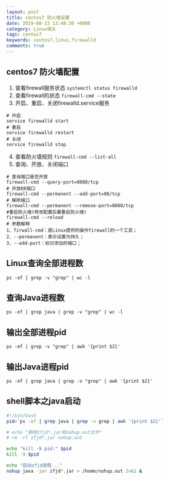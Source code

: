 ```yaml
---
layout: post
title: centos7 防火墙设置
date: 2019-08-23 13:48:30 +0800
category: Linux相关
tags: centos7
keywords: centos7,linux,firewalld
comments: true
---
```


centos7 防火墙配置
-------------------------

1. 查看firewall服务状态
`systemctl status firewalld`
2. 查看firewall的状态
`firewall-cmd --state`
3. 开启、重启、关闭firewalld.service服务
```
# 开启
service firewalld start
# 重启
service firewalld restart
# 关闭
service firewalld stop
```
4. 查看防火墙规则
`firewall-cmd --list-all`
5. 查询、开放、关闭端口
```
# 查询端口是否开放
firewall-cmd --query-port=8080/tcp
# 开放80端口
firewall-cmd --permanent --add-port=80/tcp
# 移除端口
firewall-cmd --permanent --remove-port=8080/tcp
#重启防火墙(修改配置后要重启防火墙)
firewall-cmd --reload
# 参数解释
1、firwall-cmd：是Linux提供的操作firewall的一个工具；
2、--permanent：表示设置为持久；
3、--add-port：标识添加的端口；
```


Linux查询全部进程数
---------------------------

```
ps -ef | grep -v "grep" | wc -l
```

查询Java进程数
---------------------------

```
ps -ef | grep java | grep -v "grep" | wc -l
```

输出全部进程pid
-------------------------

```
ps -ef | grep -v "grep" | awk '{print $2}'
```

输出Java进程pid
--------------------------------

```
ps -ef | grep java | grep -v "grep" | awk '{print $2}'
```

shell脚本之java启动
---------------------------

```sh
#!/bin/bash
pid=`ps -ef | grep java | grep -v grep | awk '{print $2}'`

# echo "删除zfjd*.jar和nohup.out文件"
# rm -rf zfjd*.jar nohup.out

echo "kill -9 pid:" $pid
kill -9 $pid

echo "启动zfjd进程..."
nohup java -jar zfjd*.jar > /home/nohup.out 2>&1 &
```